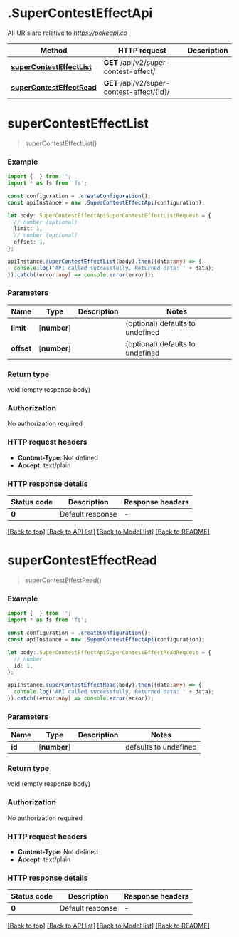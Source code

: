 # .SuperContestEffectApi

All URIs are relative to *https://pokeapi.co*

Method | HTTP request | Description
------------- | ------------- | -------------
[**superContestEffectList**](SuperContestEffectApi.md#superContestEffectList) | **GET** /api/v2/super-contest-effect/ | 
[**superContestEffectRead**](SuperContestEffectApi.md#superContestEffectRead) | **GET** /api/v2/super-contest-effect/{id}/ | 


# **superContestEffectList**
> superContestEffectList()


### Example


```typescript
import {  } from '';
import * as fs from 'fs';

const configuration = .createConfiguration();
const apiInstance = new .SuperContestEffectApi(configuration);

let body:.SuperContestEffectApiSuperContestEffectListRequest = {
  // number (optional)
  limit: 1,
  // number (optional)
  offset: 1,
};

apiInstance.superContestEffectList(body).then((data:any) => {
  console.log('API called successfully. Returned data: ' + data);
}).catch((error:any) => console.error(error));
```


### Parameters

Name | Type | Description  | Notes
------------- | ------------- | ------------- | -------------
 **limit** | [**number**] |  | (optional) defaults to undefined
 **offset** | [**number**] |  | (optional) defaults to undefined


### Return type

void (empty response body)

### Authorization

No authorization required

### HTTP request headers

 - **Content-Type**: Not defined
 - **Accept**: text/plain


### HTTP response details
| Status code | Description | Response headers |
|-------------|-------------|------------------|
**0** | Default response |  -  |

[[Back to top]](#) [[Back to API list]](README.md#documentation-for-api-endpoints) [[Back to Model list]](README.md#documentation-for-models) [[Back to README]](README.md)

# **superContestEffectRead**
> superContestEffectRead()


### Example


```typescript
import {  } from '';
import * as fs from 'fs';

const configuration = .createConfiguration();
const apiInstance = new .SuperContestEffectApi(configuration);

let body:.SuperContestEffectApiSuperContestEffectReadRequest = {
  // number
  id: 1,
};

apiInstance.superContestEffectRead(body).then((data:any) => {
  console.log('API called successfully. Returned data: ' + data);
}).catch((error:any) => console.error(error));
```


### Parameters

Name | Type | Description  | Notes
------------- | ------------- | ------------- | -------------
 **id** | [**number**] |  | defaults to undefined


### Return type

void (empty response body)

### Authorization

No authorization required

### HTTP request headers

 - **Content-Type**: Not defined
 - **Accept**: text/plain


### HTTP response details
| Status code | Description | Response headers |
|-------------|-------------|------------------|
**0** | Default response |  -  |

[[Back to top]](#) [[Back to API list]](README.md#documentation-for-api-endpoints) [[Back to Model list]](README.md#documentation-for-models) [[Back to README]](README.md)


